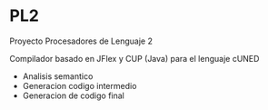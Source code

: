 # PL2
Proyecto Procesadores de Lenguaje 2

Compilador basado en JFlex y CUP (Java) para el lenguaje cUNED
- Analisis semantico
- Generacion codigo intermedio
- Generacion de codigo final

